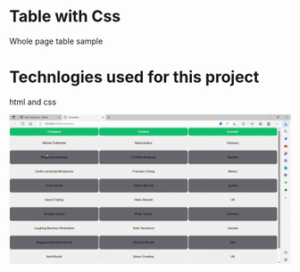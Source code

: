 <h1> Table with Css</h1>

Whole page table sample 

<h1> Technlogies used for this project</h1>

html and css

![](screen.gif)
